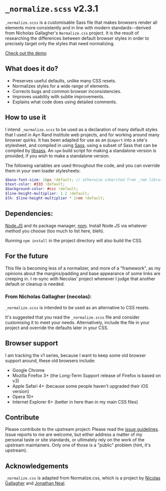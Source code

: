 # `_normalize.scss` v2.3.1

`_normalize.scss` is a customisable Sass file that makes browsers render all
elements more consistently and in line with modern standards--derived from
Nicholas Gallagher's `Normalize.css` project. It is the result of researching the
differences between default browser styles in order to precisely target only
the styles that need normalizing.

[Check out the demo](https://darcmattr.github.io/_normalize.scss/test.html)

## What does it do?

* Preserves useful defaults, unlike many CSS resets.
* Normalizes styles for a wide range of elements.
* Corrects bugs and common browser inconsistencies.
* Improves usability with subtle improvements.
* Explains what code does using detailed comments.

## How to use it

I intend `_normalize.scss` to be used as a declaration of many default styles
that I used in Ayn Rand Institute web projects, and for working around many
browser quirks. It has been adapted for use as an `@import` into a site's
stylesheet, and compiled in using [Sass][], using a subset of Sass that can be
compiled by [libsass][]. An `npm` build script for making a standalone version
is provided, if you wish to make a standalone version.

The following variables are used throughout the code, and you can override them
in your own loader stylesheets:

```SCSS
$base-font-size: 16px !default; // otherwise inherited from _rem library
$text-color: #333 !default;
$background-color: #ccc !default;
$line-height-multiplier: 1.2 !default;
$lh: $line-height-multiplier * 1rem !default;
```

## Dependencies:

[Node.JS][] and its package manager, [npm][]. Install Node.JS via whatever
method you choose (too much to list here, bleh).

Running `npm install` in the project directory will also build the CSS.

## For the future

This file is becoming less of a normalizer, and more of a "framework", as my
opinions about the margins/padding and base appearance of some links are
creeping in. I re-sync with Necolas' project whenever I judge that another
default or cleanup is needed.

### From Nicholas Gallagher (necolas):

`_normalize.scss` is intended to be used as an alternative to CSS resets.

It's suggested that you read the `_normalize.scss` file and consider customising
it to meet your needs. Alternatively, include the file in your project and
override the defaults later in your CSS.

## Browser support

I am tracking the v1 series, because I want to keep some old browser support
around, these old browsers include:

* Google Chrome
* Mozilla Firefox 3+ (the Long-Term Support release of Firefox is based on v3)
* Apple Safari 4+ (because some people haven't upgraded their iOS version)
* Opera 10+
* Internet Explorer 6+ (better in here than in my main CSS files)

## Contribute

Please contribute to the upstream project: Please read the [issue
guidelines][].  Issue reports to me are welcome, but either address a matter of
my personal taste or site standards, or ultimately rely on the work of the
upstream maintainers. Only one of those is a "public" problem (hint, it's
upstream).

## Acknowledgements

`_normalize.css` is adapted from Normalize.css, which is a project by [Nicolas
Gallagher][] and [Jonathan Neal][].

[Jonathan Neal]: http://github.com/jonathantneal
[Nicolas Gallagher]: http://github.com/necolas
[issue guidelines]: https://github.com/necolas/issue-guidelines
[Sass]: https://sass-lang.com
[libsass]: http://sass-lang.com/libsass
[Node.JS]: https://nodejs.org/
[npm]: https://www.npmjs.com/
